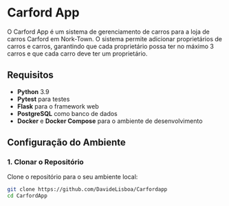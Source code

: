 # Carford App

O Carford App é um sistema de gerenciamento de carros para a loja de carros Carford em Nork-Town. O sistema permite adicionar proprietários de carros e carros, garantindo que cada proprietário possa ter no máximo 3 carros e que cada carro deve ter um proprietário.

## Requisitos

- **Python** 3.9
- **Pytest** para testes 
- **Flask** para o framework web
- **PostgreSQL** como banco de dados
- **Docker** e **Docker Compose** para o ambiente de desenvolvimento

## Configuração do Ambiente

### 1. Clonar o Repositório

Clone o repositório para o seu ambiente local:

```bash
git clone https://github.com/DavideLisboa/Carfordapp
cd CarfordApp
